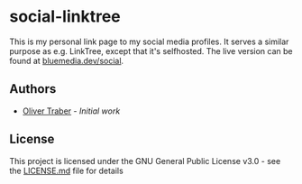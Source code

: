 # social-linktree

This is my personal link page to my social media profiles. It serves a similar purpose as e.g. LinkTree, except that it's selfhosted. The live version can be found at [bluemedia.dev/social](https://bluemedia.dev/social).

## Authors

- [Oliver Traber](https://github.com/BluemediaGER)  - *Initial work*

## License

This project is licensed under the GNU General Public License v3.0 - see the [LICENSE.md](LICENSE.md) file for details

